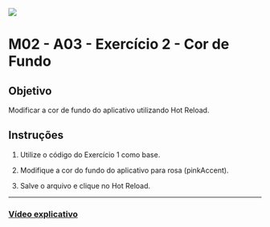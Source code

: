 ﻿![](https://i.imgur.com/xG74tOh.png)

# M02 - A03 - Exercício 2 - Cor de Fundo

## Objetivo

Modificar a cor de fundo do aplicativo utilizando Hot Reload.

## Instruções

1. Utilize o código do Exercício 1 como base.

2. Modifique a cor do fundo do aplicativo para rosa (pinkAccent).

3. Salve o arquivo e clique no Hot Reload.

---

### [Vídeo explicativo](https://drive.google.com/file/d/11ydD_KD1OoWpvkmHcH0DUYWLVPL4p5PI/view?usp=sharing)

